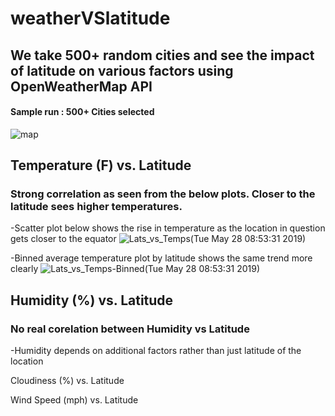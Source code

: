 # weatherVSlatitude

## We take 500+ random cities and see the impact of latitude on various factors using OpenWeatherMap API

#### Sample run : 500+ Cities selected
![map](https://user-images.githubusercontent.com/46534353/58493208-47cf8200-8127-11e9-9016-15311e6204f8.png)

## Temperature (F) vs. Latitude
### Strong correlation as seen from the below plots. Closer to the latitude sees higher temperatures.

-Scatter plot below shows the rise in temperature as the location in question gets closer to the equator
![Lats_vs_Temps(Tue May 28 08:53:31 2019)](https://user-images.githubusercontent.com/46534353/58493271-69306e00-8127-11e9-80ab-2064da7f47d6.png)

-Binned average temperature plot by latitude shows the same trend more clearly
![Lats_vs_Temps-Binned(Tue May 28 08:53:31 2019)](https://user-images.githubusercontent.com/46534353/58493916-d7296500-8128-11e9-97af-e4c64dbbbd4d.png)



## Humidity (%) vs. Latitude
### No real corelation between Humidity vs Latitude

-Humidity depends on additional factors rather than just latitude of the location


Cloudiness (%) vs. Latitude

Wind Speed (mph) vs. Latitude



